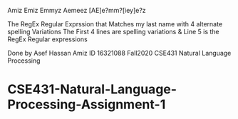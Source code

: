 Amiz
Emiz
Emmyz
Aemeez
[AE]e?mm?[iey]e?z

The RegEx Regular Exprssion that Matches my last name with 4 alternate spelling Variations
The First 4 lines are spelling variations & Line 5 is the RegEx Regular expressions

Done by Asef Hassan Amiz ID 16321088
Fall2020 CSE431 Natural Language Processing
# CSE431-Natural-Language-Processing-Assignment-1
